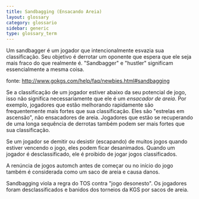 ```yaml
---
title: Sandbagging (Ensacando Areia)
layout: glossary
category: glossario
sidebar: generic
type: glossary_term
---
```


Um sandbagger é um jogador que intencionalmente esvazia sua classificação. Seu objetivo é derrotar um oponente que espera que ele seja mais fraco do que realmente é. "Sandbagger" e "hustler" significam essencialmente a mesma coisa.

<!--more-->

fonte: http://www.gokgs.com/help/faq/newbies.html#sandbagging

Se a classificação de um jogador estiver abaixo da seu potencial de jogo, isso não significa necessariamente que ele é um *ensacador de areia*. Por exemplo, jogadores que estão melhorando rapidamente são frequentemente mais fortes que sua classificação. Eles são "estrelas em ascensão", não ensacadores de areia. Jogadores que estão se recuperando de uma longa sequência de derrotas também podem ser mais fortes que sua classificação.

Se um jogador se demitir ou desistir (escapando) de muitos jogos quando estiver vencendo o jogo, eles podem ficar desanimados. Quando um jogador é desclassificado, ele é proibido de jogar jogos classificados.

A renúncia de jogos automch antes de começar ou no início do jogo também é considerada como um saco de areia e causa danos.

Sandbagging viola a regra do TOS contra "jogo desonesto". Os jogadores foram desclassificados e banidos dos torneios da KGS por sacos de areia.